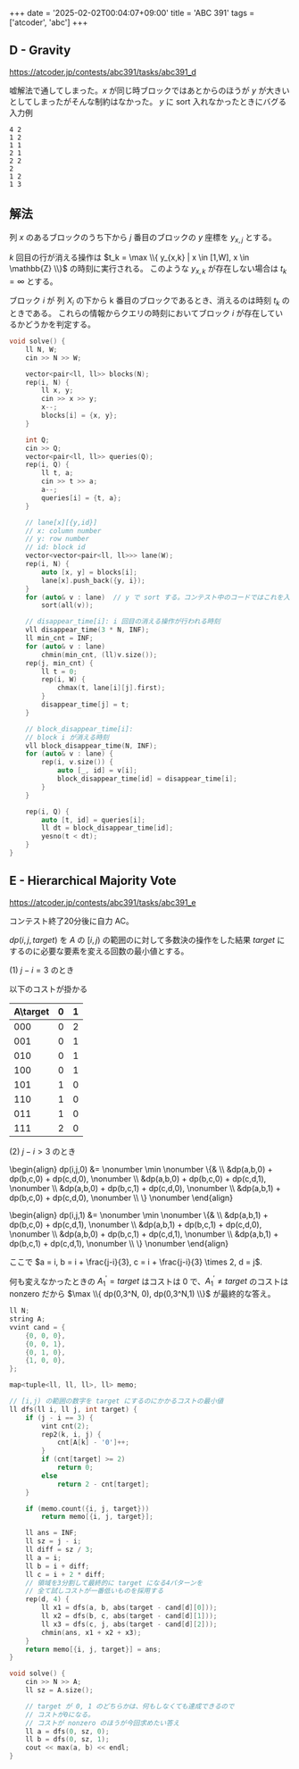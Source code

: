 +++
date = '2025-02-02T00:04:07+09:00'
title = 'ABC 391'
tags = ['atcoder', 'abc']
+++

## D - Gravity

<https://atcoder.jp/contests/abc391/tasks/abc391_d>

嘘解法で通してしまった。$x$ が同じ時ブロックではあとからのほうが $y$ が大きいとしてしまったがそんな制約はなかった。
$y$ に sort 入れなかったときにバグる入力例

```
4 2
1 2
1 1
2 1
2 2
2
1 2
1 3
```

## 解法

列 $x$ のあるブロックのうち下から $j$ 番目のブロックの $y$ 座標を $y_{x,j}$ とする。

$k$ 回目の行が消える操作は $t_k = \max \\{ y_{x,k} | x \in [1,W], x \in \mathbb{Z} \\}$ の時刻に実行される。
このような $y_{x,k}$ が存在しない場合は $t_k = \infty$ とする。

ブロック $i$ が 列 $X_i$ の下から k 番目のブロックであるとき、消えるのは時刻 $t_k$ のときである。
これらの情報からクエリの時刻においてブロック $i$ が存在しているかどうかを判定する。

```cpp
void solve() {
    ll N, W;
    cin >> N >> W;

    vector<pair<ll, ll>> blocks(N);
    rep(i, N) {
        ll x, y;
        cin >> x >> y;
        x--;
        blocks[i] = {x, y};
    }

    int Q;
    cin >> Q;
    vector<pair<ll, ll>> queries(Q);
    rep(i, Q) {
        ll t, a;
        cin >> t >> a;
        a--;
        queries[i] = {t, a};
    }

    // lane[x][{y,id}]
    // x: column number
    // y: row number
    // id: block id
    vector<vector<pair<ll, ll>>> lane(W);
    rep(i, N) {
        auto [x, y] = blocks[i];
        lane[x].push_back({y, i});
    }
    for (auto& v : lane)  // y で sort する。コンテスト中のコードではこれを入れていなかった
        sort(all(v));

    // disappear_time[i]: i 回目の消える操作が行われる時刻
    vll disappear_time(3 * N, INF);
    ll min_cnt = INF;
    for (auto& v : lane)
        chmin(min_cnt, (ll)v.size());
    rep(j, min_cnt) {
        ll t = 0;
        rep(i, W) {
            chmax(t, lane[i][j].first);
        }
        disappear_time[j] = t;
    }

    // block_disappear_time[i]:
    // block i が消える時刻
    vll block_disappear_time(N, INF);
    for (auto& v : lane) {
        rep(i, v.size()) {
            auto [_, id] = v[i];
            block_disappear_time[id] = disappear_time[i];
        }
    }

    rep(i, Q) {
        auto [t, id] = queries[i];
        ll dt = block_disappear_time[id];
        yesno(t < dt);
    }
}
```

## E - Hierarchical Majority Vote

<https://atcoder.jp/contests/abc391/tasks/abc391_e>

コンテスト終了20分後に自力 AC。

$dp(i,j,target)$ を $A$ の $[i,j)$ の範囲のに対して多数決の操作をした結果 $target$ にするのに必要な要素を変える回数の最小値とする。

(1) $j-i=3$ のとき

以下のコストが掛かる

| A\target | 0 | 1 |
| -------- | - | - |
| 000      | 0 | 2 |
| 001      | 0 | 1 |
| 010      | 0 | 1 |
| 100      | 0 | 1 |
| 101      | 1 | 0 |
| 110      | 1 | 0 |
| 011      | 1 | 0 |
| 111      | 2 | 0 |

(2) $j-i > 3$ のとき

<!-- dprint-ignore -->
\begin{align}
    dp(i,j,0) &= \nonumber \min \nonumber \\{& \\\\
        &dp(a,b,0) + dp(b,c,0) + dp(c,d,0), \nonumber \\\\
        &dp(a,b,0) + dp(b,c,0) + dp(c,d,1), \nonumber \\\\
        &dp(a,b,0) + dp(b,c,1) + dp(c,d,0), \nonumber \\\\
        &dp(a,b,1) + dp(b,c,0) + dp(c,d,0), \nonumber \\\\
    \\} \nonumber
\end{align}

<!-- dprint-ignore -->
\begin{align}
    dp(i,j,1) &= \nonumber \min \nonumber \\{& \\\\
        &dp(a,b,1) + dp(b,c,0) + dp(c,d,1), \nonumber \\\\
        &dp(a,b,1) + dp(b,c,1) + dp(c,d,0), \nonumber \\\\
        &dp(a,b,0) + dp(b,c,1) + dp(c,d,1), \nonumber \\\\
        &dp(a,b,1) + dp(b,c,1) + dp(c,d,1), \nonumber \\\\
    \\} \nonumber
\end{align}

ここで $a = i, b = i + \frac{j-i}{3}, c = i + \frac{j-i}{3} \times 2, d = j$.

何も変えなかったときの $A_1^\prime = target$ はコストは 0 で、$A_1^\prime \neq target$ のコストは nonzero だから
$\max \\{ dp(0,3^N, 0), dp(0,3^N,1) \\}$ が最終的な答え。

```cpp
ll N;
string A;
vvint cand = {
    {0, 0, 0},
    {0, 0, 1},
    {0, 1, 0},
    {1, 0, 0},
};

map<tuple<ll, ll, ll>, ll> memo;

// [i,j) の範囲の数字を target にするのにかかるコストの最小値
ll dfs(ll i, ll j, int target) {
    if (j - i == 3) {
        vint cnt(2);
        rep2(k, i, j) {
            cnt[A[k] - '0']++;
        }
        if (cnt[target] >= 2)
            return 0;
        else
            return 2 - cnt[target];
    }

    if (memo.count({i, j, target}))
        return memo[{i, j, target}];

    ll ans = INF;
    ll sz = j - i;
    ll diff = sz / 3;
    ll a = i;
    ll b = i + diff;
    ll c = i + 2 * diff;
    // 領域を3分割して最終的に target になる4パターンを
    // 全て試しコストが一番低いものを採用する
    rep(d, 4) {
        ll x1 = dfs(a, b, abs(target - cand[d][0]));
        ll x2 = dfs(b, c, abs(target - cand[d][1]));
        ll x3 = dfs(c, j, abs(target - cand[d][2]));
        chmin(ans, x1 + x2 + x3);
    }
    return memo[{i, j, target}] = ans;
}

void solve() {
    cin >> N >> A;
    ll sz = A.size();

    // target が 0, 1 のどちらかは、何もしなくても達成できるので
    // コストが0になる。
    // コストが nonzero のほうが今回求めたい答え
    ll a = dfs(0, sz, 0);
    ll b = dfs(0, sz, 1);
    cout << max(a, b) << endl;
}
```

